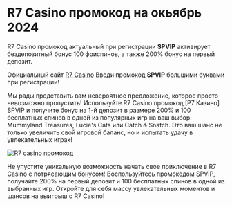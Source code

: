 # R7 Casino промокод на окьябрь 2024

R7 Casino промокод актуальный при регистрации **SPVIP** активирует бездепозитный бонус 100 фриспинов, а также 200% бонус на первый депозит.

Официальный сайт [R7 Casino](https://linkcasino.ru/r7_vip) Вводи промокод **SPVIP** большими буквами при регистрации!

Мы рады представить вам невероятное предложение, которое просто невозможно пропустить! 
Используйте R7 Casino промокод [Р7 Казино] SPVIP и получите бонус на 1-й депозит в размере 200% и 100 бесплатных спинов в одной из популярных игр на ваш выбор: Mummyland Treasures, Lucie's Cats или Catch & Snatch. 
Это ваш шанс не только увеличить свой игровой баланс, но и испытать удачу в увлекательных играх!

![R7 casino промокод](https://github.com/user-attachments/assets/caec9732-c057-4b0e-b09d-dec67f064777)


Не упустите уникальную возможность начать свое приключение в R7 Casino с потрясающим бонусом! 
Воспользуйтесь промокодом SPVIP, получайте 200% на первый депозит и 100 бесплатных спинов в одной из выбранных игр. 
Откройте для себя массу увлекательных моментов и шансов на выигрыш с R7 Casino! 
